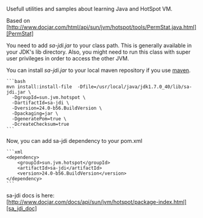 Usefull utilities and samples about learning Java and HotSpot VM.

Based on [http://www.docjar.com/html/api/sun/jvm/hotspot/tools/PermStat.java.html][PermStat]

You need to add _sa-jdi.jar_ to your class path. This is generally available in your JDK's lib directory. Also, you might need to run this class with super user privileges in order to access the other JVM.

You can install _sa-jdi.jar_ to your local maven repository if you use [maven][maven].

	```bash
	mvn install:install-file  -Dfile=/usr/local/java/jdk1.7.0_40/lib/sa-jdi.jar \
      -DgroupId=sun.jvm.hotspot \
      -DartifactId=sa-jdi \
      -Dversion=24.0-b56.BuildVersion \
      -Dpackaging=jar \
      -DgeneratePom=true \
      -DcreateChecksum=true
	```

Now, you can add sa-jdi dependency to your pom.xml


	```xml
	<dependency>
        <groupId>sun.jvm.hotspot</groupId>
        <artifactId>sa-jdi</artifactId>
        <version>24.0-b56.BuildVersion</version>
	</dependency>
	```

sa-jdi docs is here: [http://www.docjar.com/docs/api/sun/jvm/hotspot/package-index.html][sa_jdi_doc]

[PermStat]: http://www.docjar.com/html/api/sun/jvm/hotspot/tools/PermStat.java.html "PermStat"

[maven]: http://maven.apache.org/ "maven"

[sa_jdi_doc]: http://www.docjar.com/docs/api/sun/jvm/hotspot/package-index.html "sa-jdi docs"





